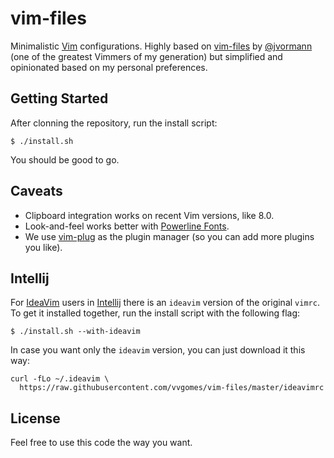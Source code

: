 # vim-files

Minimalistic [Vim](http://www.vim.org/) configurations. Highly based on [vim-files](https://github.com/jvortmann/vim-files) by [@jvormann](https://github.com/jvortmann) (one of the greatest Vimmers of my generation) but simplified and opinionated based on my personal preferences.

## Getting Started

After clonning the repository, run the install script:

```
$ ./install.sh
```

You should be good to go.

## Caveats

- Clipboard integration works on recent Vim versions, like 8.0.
- Look-and-feel works better with [Powerline Fonts](https://github.com/powerline/fonts).
- We use [vim-plug](https://github.com/junegunn/vim-plug) as the plugin manager (so you can add more plugins you like).

## Intellij

For [IdeaVim](https://github.com/JetBrains/ideavim) users in [Intellij](http://www.jetbrains.com/idea/) there is an `ideavim` version of the original `vimrc`. To get it installed together, run the install script with the following flag:

```
$ ./install.sh --with-ideavim
```

In case you want only the `ideavim` version, you can just download it this way:

```
curl -fLo ~/.ideavim \
  https://raw.githubusercontent.com/vvgomes/vim-files/master/ideavimrc
```

## License

Feel free to use this code the way you want.
